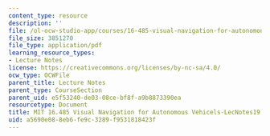 ```yaml
---
content_type: resource
description: ''
file: /ol-ocw-studio-app/courses/16-485-visual-navigation-for-autonomous-vehicles-vnav-fall-2020/a5690e088eb6fe9c3289f9531818423f_MIT16_485F20_lec19.pdf
file_size: 3851270
file_type: application/pdf
learning_resource_types:
- Lecture Notes
license: https://creativecommons.org/licenses/by-nc-sa/4.0/
ocw_type: OCWFile
parent_title: Lecture Notes
parent_type: CourseSection
parent_uid: e5f53240-de03-08ce-bf8f-a9b8873390ea
resourcetype: Document
title: MIT 16.485 Visual Navigation for Autonomous Vehicels-LecNotes19
uid: a5690e08-8eb6-fe9c-3289-f9531818423f
---
```

